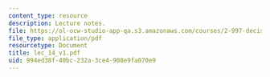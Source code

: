 ```yaml
---
content_type: resource
description: Lecture notes.
file: https://ol-ocw-studio-app-qa.s3.amazonaws.com/courses/2-997-decision-making-in-large-scale-systems-spring-2004/994ed38f40bc232a3ce4908e9fa070e9_lec_14_v1.pdf
file_type: application/pdf
resourcetype: Document
title: lec_14_v1.pdf
uid: 994ed38f-40bc-232a-3ce4-908e9fa070e9
---
```

